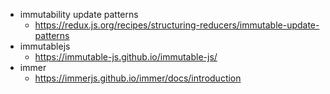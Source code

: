 - immutability update patterns
  - https://redux.js.org/recipes/structuring-reducers/immutable-update-patterns
- immutablejs
  - https://immutable-js.github.io/immutable-js/
- immer
  - https://immerjs.github.io/immer/docs/introduction